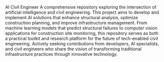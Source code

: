 AI Civil Engineer
A comprehensive repository exploring the intersection of artificial intelligence and civil engineering. This project aims to develop and implement AI solutions that enhance structural analysis, optimize construction planning, and improve infrastructure management.
From machine learning models that predict structural failures to computer vision applications for construction site monitoring, this repository serves as both a practical toolkit and research platform for the future of tech-enabled civil engineering.
Actively seeking contributions from developers, AI specialists, and civil engineers who share the vision of transforming traditional infrastructure practices through innovative technology.
